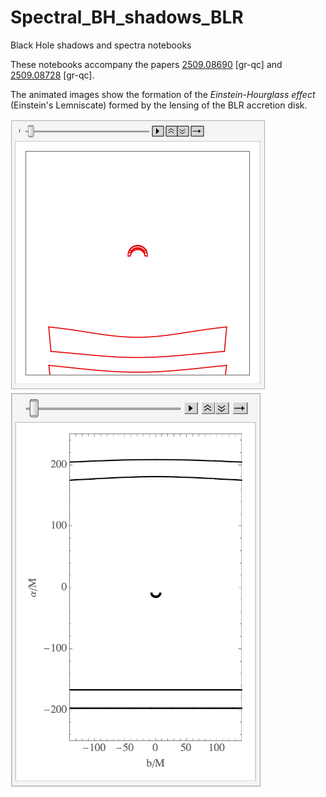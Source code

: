# Spectral_BH_shadows_BLR
Black Hole shadows and spectra notebooks

These notebooks accompany the papers <a href="https://arxiv.org/abs/2509.08690">2509.08690</a> [gr-qc] and <a href="https://arxiv.org/abs/2509.08728">2509.08728</a> [gr-qc].

The animated images show the formation of the <em>Einstein-Hourglass effect</em> (Einstein's Lemniscate) formed by the lensing of the BLR accretion disk.

<img src="https://github.com/GPappasGR/Spectral_BH_shadows_BLR/blob/main/figures/disk_image_ani.gif"> 
<img src="https://github.com/GPappasGR/Spectral_BH_shadows_BLR/blob/main/figures/lensed_disk.gif" width="400">
